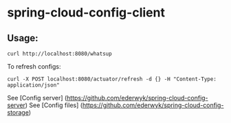 # spring-cloud-config-client

## Usage:

```
curl http://localhost:8080/whatsup
```

To refresh configs:

```
curl -X POST localhost:8080/actuator/refresh -d {} -H "Content-Type: application/json"
```

See [Config server] (https://github.com/ederwyk/spring-cloud-config-server)
See [Config files] (https://github.com/ederwyk/spring-cloud-config-storage)
